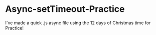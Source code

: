 # Async-setTimeout-Practice

I've made a quick .js async file using the 12 days of Christmas time for Practice!
